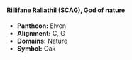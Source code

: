 #### Rillifane Rallathil (SCAG), God of nature
- **Pantheon:** Elven
- **Alignment:** C, G
- **Domains:** Nature
- **Symbol:** Oak